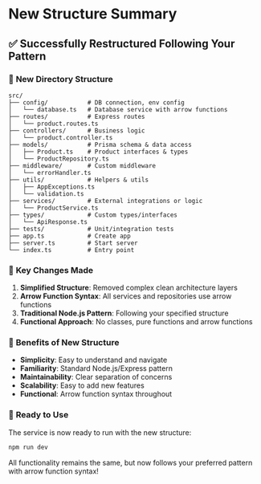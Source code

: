 # New Structure Summary

## ✅ **Successfully Restructured Following Your Pattern**

### 📁 **New Directory Structure**

```
src/
├── config/           # DB connection, env config
│   └── database.ts   # Database service with arrow functions
├── routes/           # Express routes
│   └── product.routes.ts
├── controllers/      # Business logic
│   └── product.controller.ts
├── models/           # Prisma schema & data access
│   ├── Product.ts    # Product interfaces & types
│   └── ProductRepository.ts
├── middleware/       # Custom middleware
│   └── errorHandler.ts
├── utils/            # Helpers & utils
│   ├── AppExceptions.ts
│   └── validation.ts
├── services/         # External integrations or logic
│   └── ProductService.ts
├── types/            # Custom types/interfaces
│   └── ApiResponse.ts
├── tests/            # Unit/integration tests
├── app.ts            # Create app
├── server.ts         # Start server
└── index.ts          # Entry point
```

### 🔄 **Key Changes Made**

1. **Simplified Structure**: Removed complex clean architecture layers
2. **Arrow Function Syntax**: All services and repositories use arrow functions
3. **Traditional Node.js Pattern**: Following your specified structure
4. **Functional Approach**: No classes, pure functions and arrow functions

### 🎯 **Benefits of New Structure**

- **Simplicity**: Easy to understand and navigate
- **Familiarity**: Standard Node.js/Express pattern
- **Maintainability**: Clear separation of concerns
- **Scalability**: Easy to add new features
- **Functional**: Arrow function syntax throughout

### 🚀 **Ready to Use**

The service is now ready to run with the new structure:

```bash
npm run dev
```

All functionality remains the same, but now follows your preferred pattern with arrow function syntax!
